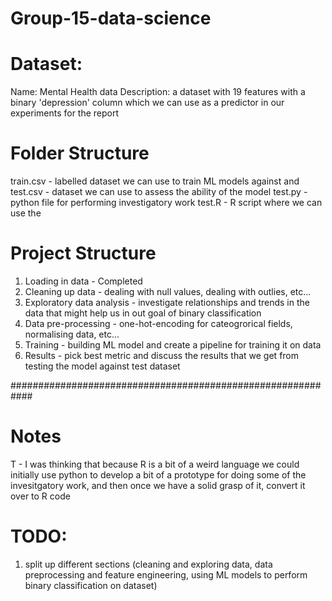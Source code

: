# Group-15-data-science


# Dataset:
Name: Mental Health data
Description: a dataset with 19 features with a binary 'depression' column which we can use as a predictor in our experiments for the report

# Folder Structure
train.csv - labelled dataset we can use to train ML models against and 
test.csv - dataset we can use to assess the ability of the model
test.py - python file for performing investigatory work
test.R - R script where we can use the 

# Project Structure
1. Loading in data - Completed
2. Cleaning up data - dealing with null values, dealing with outlies, etc...
3. Exploratory data analysis - investigate relationships and trends in the data that might help us in out goal of binary classification 
4. Data pre-processing - one-hot-encoding for cateogrorical fields, normalising data, etc...
5. Training - building ML model and create a pipeline for training it on data
6. Results - pick best metric and discuss the results that we get from testing the model against test dataset

############################################################

# Notes
T - I was thinking that because R is a bit of a weird language we could initially use python to develop a bit of a prototype for doing some of the invesitgatory work, and then once we have a solid grasp of it, convert it over to R code 


# TODO:
1. split up different sections (cleaning and exploring data, data preprocessing and feature engineering, using ML models to perform binary classification on dataset) 


